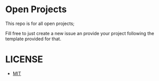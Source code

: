 # Open Projects

This repo is for all open projects;

Fill free to just create a new issue an provide your project following the template provided for that.


# LICENSE

- [MIT](https://choosealicense.com/licenses/mit/)